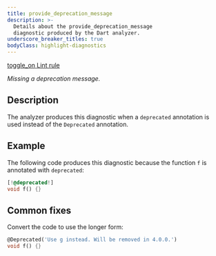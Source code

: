 ```yaml
---
title: provide_deprecation_message
description: >-
  Details about the provide_deprecation_message
  diagnostic produced by the Dart analyzer.
underscore_breaker_titles: true
bodyClass: highlight-diagnostics
---
```


<div class="tags">
  <a class="tag-label"
      href="/tools/linter-rules/provide_deprecation_message"
      title="Learn about the lint rule that enables this diagnostic."
      aria-label="Learn about the lint rule that enables this diagnostic."
      target="_blank">
    <span class="material-symbols" aria-hidden="true">toggle_on</span>
    <span>Lint rule</span>
  </a>
</div>

_Missing a deprecation message._

## Description

The analyzer produces this diagnostic when a `deprecated` annotation is
used instead of the `Deprecated` annotation.

## Example

The following code produces this diagnostic because the function `f` is
annotated with `deprecated`:

```dart
[!@deprecated!]
void f() {}
```

## Common fixes

Convert the code to use the longer form:

```dart
@Deprecated('Use g instead. Will be removed in 4.0.0.')
void f() {}
```
